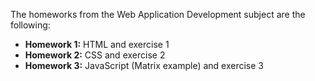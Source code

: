 The homeworks from the Web Application Development subject are the following:

- **Homework 1:** HTML and exercise 1
- **Homework 2:** CSS and exercise 2
- **Homework 3:** JavaScript (Matrix example) and exercise 3
